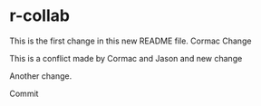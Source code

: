 # r-collab

This is the first change in this new README file. 
Cormac Change

This is a conflict made by Cormac and Jason and new change

Another change.

Commit




